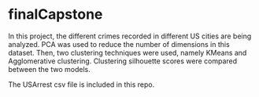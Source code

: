 # finalCapstone

In this project, the different crimes recorded in different US cities are being analyzed. 
PCA was used to reduce the number of dimensions in this dataset.
Then, two clustering techniques were used, namely KMeans and Agglomerative clustering. 
Clustering silhouette scores were compared between the two models.

The USArrest csv file is included in this repo.
